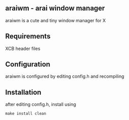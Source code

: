 araiwm - arai window manager
-----------------------
araiwm is a cute and tiny window manager for X


Requirements
------------
XCB header files


Configuration
-------------
araiwm is configured by editing config.h and recompiling


Installation
------------
after editing config.h, install using

	make install clean
